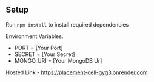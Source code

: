 ## Setup

Run `npm install` to install required dependencies

Environment Variables:

- PORT = [Your Port]
- SECRET = [Your Secret]
- MONGO_URI = [Your MongoDB Ur]


Hosted Link - https://placement-cell-gyg3.onrender.com
